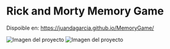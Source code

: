 # Rick and Morty Memory Game

Dispoible en: https://juandagarcia.github.io/MemoryGame/

![Imagen del proyecto](https://juandagarcia.github.io/MemoryGame/img/readme.png)
![Imagen del proyecto](https://juandagarcia.github.io/MemoryGame/img/readme2.png)
